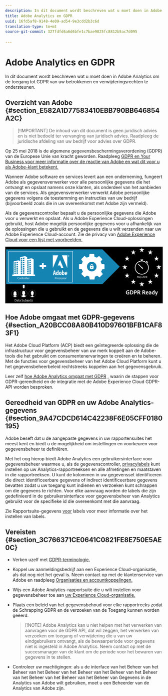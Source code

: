 ```yaml
---
description: In dit document wordt beschreven wat u moet doen in Adobe Analytics om de toegang tot GDPR van uw betrokkenen en verwijderingsrechten te ondersteunen.
title: Adobe Analytics en GDPR
uuid: 16fd5af8-9148-4e09-ad54-9e3cdd2b3c6d
translation-type: tm+mt
source-git-commit: 327fdfd6a6d6bfe1c7bae9825fc8812b5ac7d095

---
```



# Adobe Analytics en GDPR

In dit document wordt beschreven wat u moet doen in Adobe Analytics om de toegang tot GDPR van uw betrokkenen en verwijderingsrechten te ondersteunen.

## Overzicht van Adobe {#section_E582A1D77583410EBB790BB646854A2C}

>[!IMPORTANT] De inhoud van dit document is geen juridisch advies en is niet bedoeld ter vervanging van juridisch advies. Raadpleeg de juridische afdeling van uw bedrijf voor advies over GDPR.

Op 25 mei 2018 is de algemene gegevensbeschermingsverordening (GDPR) van de Europese Unie van kracht geworden. Raadpleeg [GDPR en Your Business voor meer informatie over de reactie van Adobe en wat dit voor u als Adobe-klant betekent.](https://www.adobe.com/privacy/general-data-protection-regulation.html)

Wanneer Adobe software en services levert aan een onderneming, fungeert Adobe als gegevensverwerker voor alle persoonlijke gegevens die het ontvangt en opslaat namens onze klanten, als onderdeel van het aanbieden van de services. Als gegevensverwerker verwerkt Adobe persoonlijke gegevens volgens de toestemming en instructies van uw bedrijf (bijvoorbeeld zoals die in uw overeenkomst met Adobe zijn vermeld).

Als de gegevenscontroller bepaalt u de persoonlijke gegevens die Adobe voor u verwerkt en opslaat. Als u Adobe Experience Cloud-oplossingen gebruikt, host Adobe mogelijk persoonlijke gegevens voor u afhankelijk van de oplossingen die u gebruikt en de gegevens die u wilt verzenden naar uw Adobe Experience Cloud-account. Zie de privacy van [Adobe Experience Cloud voor een lijst met voorbeelden.](https://www.adobe.com/privacy/marketing-cloud.html#collect)

![](assets/privacy_ready.png)

## Hoe Adobe omgaat met GDPR-gegevens {#section_A20BCC08A80B410D97601BFB1CAF83F1}

Het Adobe Cloud Platform (ACP) biedt een geïntegreerde oplossing die de infrastructuur voor gegevensbeheer van uw merk koppelt aan de Adobe-tools die het gebruikt om consumentenervaringen te creëren en te beheren. Met de functies voor gegevensbeheer van het Adobe Cloud Platform kunt u het gegevensbeheerbeleid rechtstreeks koppelen aan het gegevensgebruik.

Leer zelf [hoe Adobe Analytics omgaat met GDPR](https://www.adobe.com/data-analytics-cloud/analytics/general-data-protection-regulation.html) , waarin de stappen voor GDPR-gereedheid en de integratie met de Adobe Experience Cloud GDPR-API worden besproken.

## Gereedheid van GDPR en uw Adobe Analytics-gegevens {#section_9A47CDCD614C42238F6E05CFF0180195}

Adobe beseft dat u de aangepaste gegevens in uw rapportensuites het meest kent en biedt u de mogelijkheid om instellingen en voorkeuren voor gegevensbeheer te definiëren.

Met het oog hierop biedt Adobe Analytics een gebruikersinterface voor gegevensbeheer waarmee u, als de gegevenscontroller, [privacylabels](/help/admin/c-data-governance/gdpr-labels.md#data-governance-labels) kunt instellen op uw Analytics-rapportreeksen en alle afmetingen en maatstaven in die rapportreeksen. U kunt de kolommen in uw gegevensset identificeren die direct identificeerbare gegevens of indirect identificeerbare gegevens bevatten zodat u uw toegang kunt indienen en verzoeken kunt schrappen om die gegevens te richten. Voor elke aanvraag worden de labels die zijn gedefinieerd in de gebruikersinterface voor gegevensbeheer van Analytics gebruikt voor de specifieke id die overeenkomt met die aanvraag.

Zie Rapportsuite-gegevens [voor](/help/admin/c-data-governance/gdpr-setup-reportsuite.md) labels voor meer informatie over het instellen van labels.

## Vereisten {#section_3C766371CE0641C0821FE8E750E5AE0C}

* Verken uzelf met [GDPR-terminologie.](/help/admin/c-data-governance/gdpr-terminology.md)
* Koppel uw aanmeldingsbedrijf aan een Experience Cloud-organisatie, als dat nog niet het geval is. Neem contact op met de klantenservice van Adobe en raadpleeg [Organisaties en accountkoppelingen.](https://docs.adobe.com/content/help/en/core-services/interface/manage-users-and-products/organizations.html)
* Wijs een Adobe Analytics-rapportsuite die u wilt instellen voor gegevensbeheer toe aan [uw Experience Cloud-organisatie.](https://docs.adobe.com/content/help/en/core-services/interface/about-core-services/report-suite-mapping.html)
* Plaats een beleid van het gegevensbehoud voor elke rapportreeks zodat de Schrapping GDPR en de verzoeken van de Toegang kunnen worden geëerd.

   > [!NOTE] Adobe Analytics kan u niet helpen met het verwerken van aanvragen voor de GDPR API, dat wil zeggen, het verwerken van verzoeken om toegang of verwijdering die u van uw eindgebruikers ontvangt, als de bewaarperiode voor gegevens niet is ingesteld in Adobe Analytics. Neem contact op met de succesmanager van de klant om de periode voor het bewaren van gegevens in te stellen.

* Controleer uw machtigingen: als u de interface van het Beheer van het Beheer van het Beheer van het Beheer van het Beheer van het Beheer van het Beheer van het Beheer van het Beheer van Gegevens in de Analytics van Adobe wilt gebruiken, moet u een Beheerder van de Analytics van Adobe zijn.
